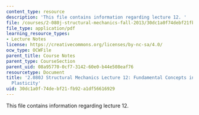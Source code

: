 ```yaml
---
content_type: resource
description: 'This file contains information regarding lecture 12. '
file: /courses/2-080j-structural-mechanics-fall-2013/30dc1a0f74debf21fb92a1df56616929_MIT2_080JF13_Lecture12.pdf
file_type: application/pdf
learning_resource_types:
- Lecture Notes
license: https://creativecommons.org/licenses/by-nc-sa/4.0/
ocw_type: OCWFile
parent_title: Course Notes
parent_type: CourseSection
parent_uid: 08a95770-0cf7-3142-60e0-b44e508eaf76
resourcetype: Document
title: '2.080J Structural Mechanics Lecture 12: Fundamental Concepts in Structural
  Plasticity'
uid: 30dc1a0f-74de-bf21-fb92-a1df56616929
---
```

This file contains information regarding lecture 12. 
